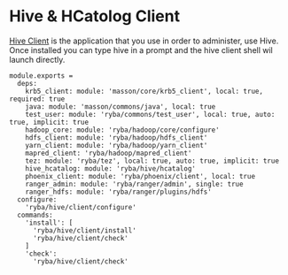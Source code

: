 
# Hive & HCatolog Client

[Hive Client](https://cwiki.apache.org/confluence/display/Hive/HiveClient) is the application that you use in order to administer, use Hive.
Once installed you can type hive in a prompt and the hive client shell wil launch directly.

    module.exports =
      deps:
        krb5_client: module: 'masson/core/krb5_client', local: true, required: true
        java: module: 'masson/commons/java', local: true
        test_user: module: 'ryba/commons/test_user', local: true, auto: true, implicit: true
        hadoop_core: module: 'ryba/hadoop/core/configure'
        hdfs_client: module: 'ryba/hadoop/hdfs_client'
        yarn_client: module: 'ryba/hadoop/yarn_client'
        mapred_client: 'ryba/hadoop/mapred_client'
        tez: module: 'ryba/tez', local: true, auto: true, implicit: true
        hive_hcatalog: module: 'ryba/hive/hcatalog'
        phoenix_client: module: 'ryba/phoenix/client', local: true
        ranger_admin: module: 'ryba/ranger/admin', single: true
        ranger_hdfs: module: 'ryba/ranger/plugins/hdfs'
      configure:
        'ryba/hive/client/configure'
      commands:
        'install': [
          'ryba/hive/client/install'
          'ryba/hive/client/check'
        ]
        'check':
          'ryba/hive/client/check'

